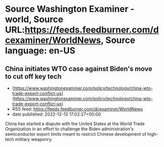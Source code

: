 # Source Washington Examiner - world, Source URL:https://feeds.feedburner.com/dcexaminer/WorldNews, Source language: en-US

## China initiates WTO case against Biden's move to cut off key tech
 - [https://www.washingtonexaminer.com/policy/technology/china-wto-trade-export-conflict-us](https://www.washingtonexaminer.com/policy/technology/china-wto-trade-export-conflict-us)
 - RSS feed: https://feeds.feedburner.com/dcexaminer/WorldNews
 - date published: 2022-12-13 17:02:27+00:00

China has started a dispute with the United States at the World Trade Organization in an effort to challenge the Biden administration's semiconductor export limits meant to restrict Chinese development of high-tech military weaponry.
